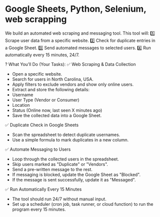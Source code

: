 # Google Sheets, Python, Selenium, web scrapping
We build an automated web scraping and messaging tool. This tool will:
1️⃣ Scrape user data from a specific website.
2️⃣ Check for duplicate entries in a Google Sheet.
3️⃣ Send automated messages to selected users.
4️⃣ Run automatically every 15 minutes, 24/7.


? What You’ll Do (Your Tasks):
✅ Web Scraping & Data Collection
- Open a specific website.
- Search for users in North Carolina, USA.
- Apply filters to exclude vendors and show only online users.
- Extract and store the following details:
- Username
- User Type (Vendor or Consumer)
- Location
- Status (Online now, last seen X minutes ago)
- Save the collected data into a Google Sheet.

✅ Duplicate Check in Google Sheets
- Scan the spreadsheet to detect duplicate usernames.
- Use a simple formula to mark duplicates in a new column.

✅ Automate Messaging to Users
- Loop through the collected users in the spreadsheet.
- Skip users marked as "Duplicate" or "Vendors".
- Send a pre-written message to the rest.
- If messaging is blocked, update the Google Sheet as "Blocked".
- If the message is sent successfully, update it as "Messaged".

✅ Run Automatically Every 15 Minutes
- The tool should run 24/7 without manual input.
- Set up a scheduler (cron job, task runner, or cloud function) to run the program every 15 minutes.
